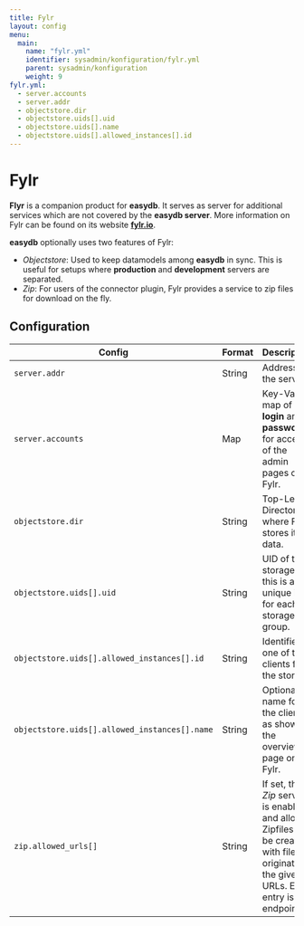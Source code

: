 ```yaml
---
title: Fylr
layout: config
menu:
  main:
    name: "fylr.yml"
    identifier: sysadmin/konfiguration/fylr.yml
    parent: sysadmin/konfiguration
    weight: 9
fylr.yml:
  - server.accounts
  - server.addr
  - objectstore.dir
  - objectstore.uids[].uid
  - objectstore.uids[].name
  - objectstore.uids[].allowed_instances[].id
---
```


# Fylr

**Flyr** is a companion product for **easydb**. It serves as server for additional services which are not covered by the **easydb server**. More information on Fylr can be found on its website [**fylr.io**](https//fylr.io).

**easydb** optionally uses two features of Fylr:

* *Objectstore*: Used to keep datamodels among **easydb** in sync. This is useful for setups where **production** and **development** servers are separated.
* *Zip*: For users of the connector plugin, Fylr provides a service to zip files for download on the fly.

## Configuration

| Config                                        | Format | Description                                                  |
| --------------------------------------------- | ------ | ------------------------------------------------------------ |
| `server.addr`                                 | String | Address of the server.                                       |
| `server.accounts`                             | Map    | Key-Value map of **login** and **password** for access of the admin pages on Fylr. |
| `objectstore.dir`                             | String | Top-Level-Directory where Fylr stores its data.              |
| `objectstore.uids[].uid`                      | String | UID of the storage, this is a unique id for each storage group. |
| `objectstore.uids[].allowed_instances[].id`   | String | Identifier of one of the clients for the storage.            |
| `objectstore.uids[].allowed_instances[].name` | String | Optional name for the client, as shown in the overview page on Fylr. |
| `zip.allowed_urls[]`                          | String | If set, the *Zip*  service is enabled and allows Zipfiles to be created with files originating the given URLs. Each entry is endpoint |

